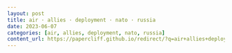 ```yaml
---
layout: post
title: air · allies · deployment · nato · russia
date: 2023-06-07
categories: [air, allies, deployment, nato, russia]
content_url: https://papercliff.github.io/redirect/?q=air+allies+deployment+nato+russia&tbs=cdr:1,cd_min:6/6/2023,cd_max:6/8/2023
---
```


